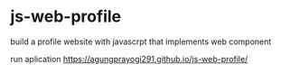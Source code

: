 # js-web-profile
build a profile website with javascrpt that implements web component


run aplication https://agungprayogi291.github.io/js-web-profile/
